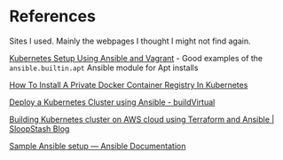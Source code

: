 # References
Sites I used. Mainly the webpages I thought I might not find again.

[Kubernetes Setup Using Ansible and Vagrant](https://kubernetes.io/blog/2019/03/15/kubernetes-setup-using-ansible-and-vagrant/) - Good examples of the `ansible.builtin.apt` Ansible module for Apt installs

[How To Install A Private Docker Container Registry In Kubernetes](https://www.paulsblog.dev/how-to-install-a-private-docker-container-registry-in-kubernetes/)

[Deploy a Kubernetes Cluster using Ansible - buildVirtual](https://buildvirtual.net/deploy-a-kubernetes-cluster-using-ansible/)

[Building Kubernetes cluster on AWS cloud using Terraform and Ansible | SloopStash Blog](https://sloopstash.com/blog/building-kubernetes-cluster-on-aws-cloud-using-terraform-and-ansible.html)

[Sample Ansible setup — Ansible Documentation](https://docs.ansible.com/ansible/latest/tips_tricks/sample_setup.html)
